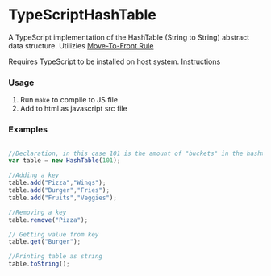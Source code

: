 # TypeScriptHashTable

A TypeScript implementation of the HashTable (String to String) abstract data structure. 
Utilizies [Move-To-Front Rule](https://en.wikipedia.org/wiki/Self-organizing_list#Move_to_Front_Method_.28MTF.29)

Requires TypeScript to be installed on host system. [Instructions](https://www.typescriptlang.org/index.html#download-links)

### Usage 
1. Run `make` to compile to JS file 
2. Add to html as javascript src file


### Examples 

```javascript

//Declaration, in this case 101 is the amount of "buckets" in the hashtable  
var table = new HashTable(101); 

//Adding a key 
table.add("Pizza","Wings"); 
table.add("Burger","Fries"); 
table.add("Fruits","Veggies");

//Removing a key 
table.remove("Pizza"); 

// Getting value from key
table.get("Burger"); 

//Printing table as string 
table.toString(); 

```
